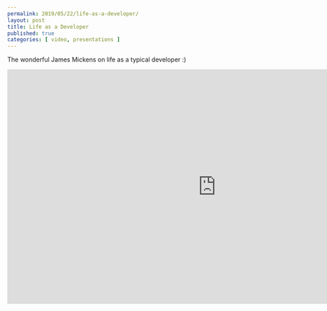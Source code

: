 ```yaml
---
permalink: 2019/05/22/life-as-a-developer/
layout: post
title: Life as a Developer
published: true 
categories: [ video, presentations ]
---
```


The wonderful James Mickens on life as a typical developer :)

<iframe width="954" height="537" src="https://www.youtube.com/embed/7Nj9ZjwOdFQ" frameborder="0" allow="accelerometer; autoplay; encrypted-media; gyroscope; picture-in-picture" allowfullscreen></iframe>
